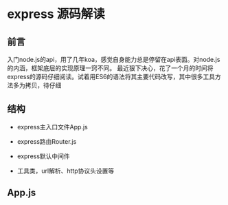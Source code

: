 express 源码解读
================
前言
----
入门node.js的api，用了几年koa，感觉自身能力总是停留在api表面。对node.js的内涵，框架底层的实现原理一窍不同。
最近狠下决心，花了一个月的时间将express的源码仔细阅读。试着用ES6的语法将其主要代码改写，其中很多工具方法多为拷贝，待仔细

结构
----
- express主入口文件App.js

- express路由Router.js

- express默认中间件

- 工具类，url解析、http协议头设置等

App.js
------
